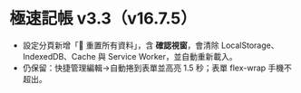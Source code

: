 # 極速記帳 v3.3（v16.7.5）
- 設定分頁新增「🔄 重置所有資料」，含 **確認視窗**，會清除 LocalStorage、IndexedDB、Cache 與 Service Worker，並自動重新載入。
- 仍保留：快捷管理編輯→自動捲到表單並高亮 1.5 秒；表單 flex-wrap 手機不超出。
